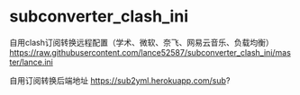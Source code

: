 # subconverter_clash_ini

自用clash订阅转换远程配置（学术、微软、奈飞、网易云音乐、负载均衡）
https://raw.githubusercontent.com/lance52587/subconverter_clash_ini/master/lance.ini

自用订阅转换后端地址
https://sub2yml.herokuapp.com/sub?
